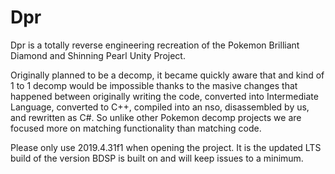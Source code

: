 # Dpr
Dpr is a totally reverse engineering recreation of the Pokemon Brilliant Diamond and Shinning Pearl Unity Project.

Originally planned to be a decomp, it became quickly aware that and kind of 1 to 1 decomp would be impossible thanks to the masive changes that happened between originally writing the code, converted into Intermediate Language, converted to C++, compiled into an nso, disassembled by us, and rewritten as C#. So unlike other Pokemon decomp projects we are focused more on matching functionality than matching code.
 
Please only use 2019.4.31f1 when opening the project. It is the updated LTS build of the version BDSP is built on and will keep issues to a minimum.
